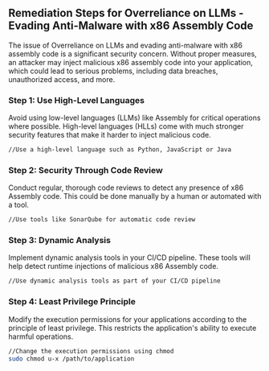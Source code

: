

## Remediation Steps for Overreliance on LLMs - Evading Anti-Malware with x86 Assembly Code

The issue of Overreliance on LLMs and evading anti-malware with x86 assembly code is a significant security concern. Without proper measures, an attacker may inject malicious x86 assembly code into your application, which could lead to serious problems, including data breaches, unauthorized access, and more.

### Step 1: Use High-Level Languages 

Avoid using low-level languages (LLMs) like Assembly for critical operations where possible. High-level languages (HLLs) come with much stronger security features that make it harder to inject malicious code.
```bash
//Use a high-level language such as Python, JavaScript or Java
```

### Step 2: Security Through Code Review

Conduct regular, thorough code reviews to detect any presence of x86 Assembly code. This could be done manually by a human or automated with a tool.
```bash
//Use tools like SonarQube for automatic code review
```

### Step 3: Dynamic Analysis

Implement dynamic analysis tools in your CI/CD pipeline. These tools will help detect runtime injections of malicious x86 Assembly code.
```bash
//Use dynamic analysis tools as part of your CI/CD pipeline
```

### Step 4: Least Privilege Principle

Modify the execution permissions for your applications according to the principle of least privilege. This restricts the application's ability to execute harmful operations.

```bash
//Change the execution permissions using chmod
sudo chmod u-x /path/to/application
```